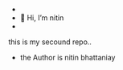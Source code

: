 -
- 👋 Hi, I’m nitin
- <br/>
this is my secound repo..

- the Author is nitin bhattaniay


<!---
bhattaniya/bhattaniya is a ✨ special ✨ repository because its `README.md` (this file) appears on your GitHub profile.
You can click the Preview link to take a look at your changes.
--->
